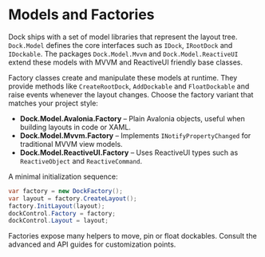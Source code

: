 # Models and Factories

Dock ships with a set of model libraries that represent the layout tree. `Dock.Model` defines the core interfaces such as `IDock`, `IRootDock` and `IDockable`. The packages `Dock.Model.Mvvm` and `Dock.Model.ReactiveUI` extend these models with MVVM and ReactiveUI friendly base classes.

Factory classes create and manipulate these models at runtime. They provide methods like `CreateRootDock`, `AddDockable` and `FloatDockable` and raise events whenever the layout changes. Choose the factory variant that matches your project style:

- **Dock.Model.Avalonia.Factory** – Plain Avalonia objects, useful when building layouts in code or XAML.
- **Dock.Model.Mvvm.Factory** – Implements `INotifyPropertyChanged` for traditional MVVM view models.
- **Dock.Model.ReactiveUI.Factory** – Uses ReactiveUI types such as `ReactiveObject` and `ReactiveCommand`.

A minimal initialization sequence:

```csharp
var factory = new DockFactory();
var layout = factory.CreateLayout();
factory.InitLayout(layout);
dockControl.Factory = factory;
dockControl.Layout = layout;
```

Factories expose many helpers to move, pin or float dockables. Consult the advanced and API guides for customization points.
